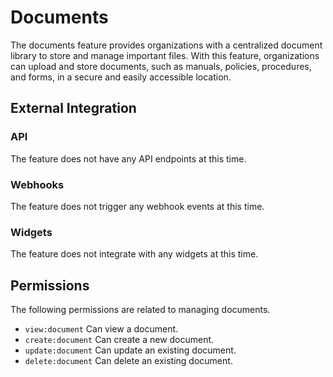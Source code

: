 # Documents

The documents feature provides organizations with a centralized document library to store and manage important files. With this feature,
organizations can upload and store documents, such as manuals, policies, procedures, and forms, in a secure and easily accessible location.

## External Integration

### API

The feature does not have any API endpoints at this time.

### Webhooks

The feature does not trigger any webhook events at this time.

### Widgets

The feature does not integrate with any widgets at this time.

## Permissions

The following permissions are related to managing documents.

- `view:document` Can view a document.
- `create:document` Can create a new document.
- `update:document` Can update an existing document.
- `delete:document` Can delete an existing document.
